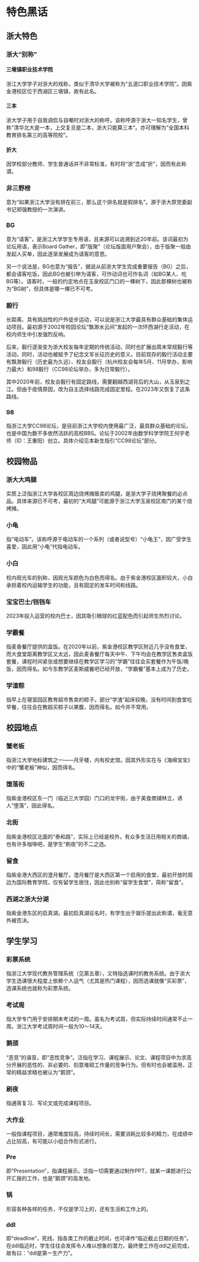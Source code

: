 # 特色黑话

## 浙大特色

### 浙大“别称”

#### 三墩镇职业技术学院

浙江大学学子对浙大的戏称，类似于清华大学被称为“五道口职业技术学院”。因紫金港校区位于西湖区三墩镇，故有此名。

#### 三本

浙大学子用于自我调侃与自嘲时对浙大的称呼。该称呼源于浙大一知名学生，曾称“清华北大是一本，上交复旦是二本，浙大只能算三本”。亦可理解为“全国本科教育排名第三的高等院校”。

#### 折大

因学校部分教师、学生普通话并不非常标准，有时将“浙”念成“折”，因而有此称谓。

### 非三野榜

意为“如果浙江大学没有排在前三，那么这个排名就是假排名”。源于浙大原党委副书记郑强教授的一次演讲。

### BG

意为“请客”，是浙江大学学生专用语，且来源可以追溯到近20年前。该词最初为论坛用语，表示Board Gather，即“版聚”（论坛版面用户聚会），由于版聚一般由发起人买单，因此逐渐发展成为请客的意思。

另一个说法是，BG也意为“报告”，据说从前浙大学生完成重要报告（BG）之后，都会请客吃饭，因此BG也被引申为请客，可作动词也可作名词（如BG某人、吃BG等）。请客时，一般的约定地点在玉泉校区门口的一棵树下，因此那棵树也被称为“BG树”，但具体是哪一棵已不可考。

### 毅行

长距离、具有挑战性的户外徒步运动，可以说是浙江大学最具有群众基础的集体运动项目。最初源于2002年校园论坛“飘渺水云间”发起的一次环西湖行走活动，在校内师生中引发强烈反响。

后来，毅行逐渐变为浙大校友每年定期的传统活动，同时也扩展出周末常规毅行等活动，同时，活动也被赋予了纪念文军长征历史的意义。目前现存的毅行活动主要有飘渺毅行（历史最为久远）、校友会毅行（杭州校友会每年5月、11月举办，影响力最大）和98毅行（CC98论坛举办，多为日常毅行）。

其中2020年前，校友会毅行有固定路线，需要翻越西湖背后的大山，从玉泉到之江。但由于疫情原因，改为自主选择线路完成固定里程。在2023年又恢复了这条路线。

### 98

指浙江大学CC98论坛，是目前浙江大学校内使用最广泛，最具群众基础的论坛，也是中国为数不多依然活跃的高校BBS。论坛于2002年由数学科学学院王何宇老师（ID：王重阳）创立。具体介绍见本新生指引“CC98论坛”部分。

<!-- ### 蓝码
疫情防控期间出入浙江大学校园需要的通行码，在“浙大钉”APP上显示，因呈现蓝色而称为“蓝码”。 -->

## 校园物品

### 浙大大鸡腿

实质上泛指浙江大学各校区周边烧烤摊贩卖的鸡腿，是浙大学子烧烤聚餐的必点品。具体来源已不可考，最初的“大鸡腿”可能源于浙江大学玉泉校区南门的某个烧烤摊。

### 小龟

指“电动车”。该称呼源于电动车的一个系列（或者说型号）“小龟王”，因广受学生喜爱，因此用“小龟”代指电动车。

### 小白

校内观光车的别称，因观光车颜色为白色而得名。由于紫金港校区面积较大，小白承担着校内运输学生的功能，且有固定的发车时间和线路。

### 宝宝巴士/铛铛车

2023年投入运营的校内巴士，因其吸引眼球的红蓝配色而引起师生热烈讨论。

### 学霸餐

指麦香餐厅提供的盒饭。在2020年以前，紫金港校区教学区附近几乎没有食堂，而大食堂距离教学区又太远，因此麦香餐厅每天中午、下午均会在教学区售卖盒饭套餐，课程时间紧张或想要继续在教学区学习的“学霸”往往会买套餐作为午饭/晚饭，因而得名。如今东教学区麦斯威餐吧已经开放，“学霸餐”基本上成为了历史。

### 学渣粽

指早上在寝室园区教育超市售卖的粽子。部分“学渣”起床较晚，没有时间到食堂吃早餐，往往会在教超买粽子以果腹，因而得名。如今并不常用。

## 校园地点

### 蟹老板

指浙江大学地标建筑之一——月牙楼，内有校史馆。因其外形实在与《海绵宝宝》中的“蟹老板”神似，因而得名。

### 堕落街

指紫金港校区东一门（临近三大学园）门口的龙宇街，由于美食商铺林立，诱人“堕落”，因此得名。

### 北街

指紫金港校区北面的“泰和路”，实际上已经是校外，有众多生活日用相关的商铺，也有许多咖啡吧，是学生“刷夜”的不二之选。

### 留食

指紫金港大西区的澄月餐厅。澄月餐厅是大西区第一个启用的食堂，最初开放时周边为国际教育学院，仅有留学生居住，因此也别称“留学生食堂”，简称“留食”。

### 西湖之浙大分湖

指紫金港东区的启真湖。最初启真湖征名时，有学生出于娱乐提出此称谓，毫无意外被否决。

## 学生学习

### 彩票系统

指浙江大学现代教务管理系统（见第五章），又特指选课时的教务系统。由于浙大学生选课很大程度上依赖个人运气（尤其是热门课程），因而选课就像“买彩票”，选课系统也就称为彩票系统。

### 考试周

指大学专门用于安排期末考试的一周。虽名为考试周，但实际持续时间通常不止一周。浙江大学考试周时间一般为10～14天。

### 鹅颈

“恶竞”的谐音，即“恶性竞争”。泛指在学习、课程展示、论文、课程项目中为求高分开展的恶性的、非必要的、刻意堆砌工作量的竞争行为。但有时也会被滥用，正常的精益求精也被认为“鹅颈”。

### 刷夜

指通宵复习、写论文或完成课程项目。

### 大作业

一般指课程项目，通常难度较高，持续时间长，需要消耗比较多的精力，在成绩中占比较高，有可能以小组合作形式进行。

### Pre

即“Presentation”，指课程展示。泛指一切需要通过制作PPT，就某一课题进行公开汇报的工作，也是“鹅颈”的高发地。

### 锅

形容各种各样的任务，不仅是学习上的，还有生活和工作上的。

### ddl

即“deadline”，死线，指各类工作的截止时间，也可译作“临近截止日期的任务”。在ddl临近时，学生往往会发挥令人难以想象的潜力，最终使工作在ddl之前完成，故有曰：“ddl是第一生产力”。
